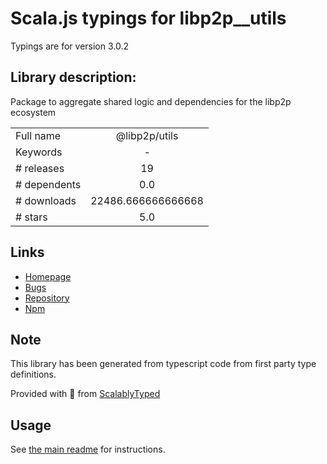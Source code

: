 
# Scala.js typings for libp2p__utils

Typings are for version 3.0.2

## Library description:
Package to aggregate shared logic and dependencies for the libp2p ecosystem

|                    |                 |
| ------------------ | :-------------: |
| Full name          | @libp2p/utils |
| Keywords           | - |
| # releases         | 19 |
| # dependents       | 0.0 |
| # downloads        | 22486.666666666668 |
| # stars            | 5.0 |

## Links
- [Homepage](https://github.com/libp2p/js-libp2p-utils#readme)
- [Bugs](https://github.com/libp2p/js-libp2p-utils/issues)
- [Repository](https://github.com/libp2p/js-libp2p-utils)
- [Npm](https://www.npmjs.com/package/%40libp2p%2Futils)
    


## Note
This library has been generated from typescript code from first party type definitions.

Provided with :purple_heart: from [ScalablyTyped](https://github.com/oyvindberg/ScalablyTyped)

## Usage
See [the main readme](../../readme.md) for instructions.


